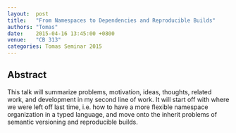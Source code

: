 ```yaml
--- 
layout:  post 
title:   "From Namespaces to Dependencies and Reproducible Builds"
authors: "Tomas"
date:    2015-04-16 13:45:00 +0800
venue:   "CB 313"
categories: Tomas Seminar 2015
--- 
```

## Abstract

This talk will summarize problems, motivation, ideas, thoughts,
related work, and development in my second line of work. It will start
off with where we were left off last time, i.e. how to have a more
flexible namespace organization in a typed language, and move onto the
inherit problems of semantic versioning and reproducible builds.

